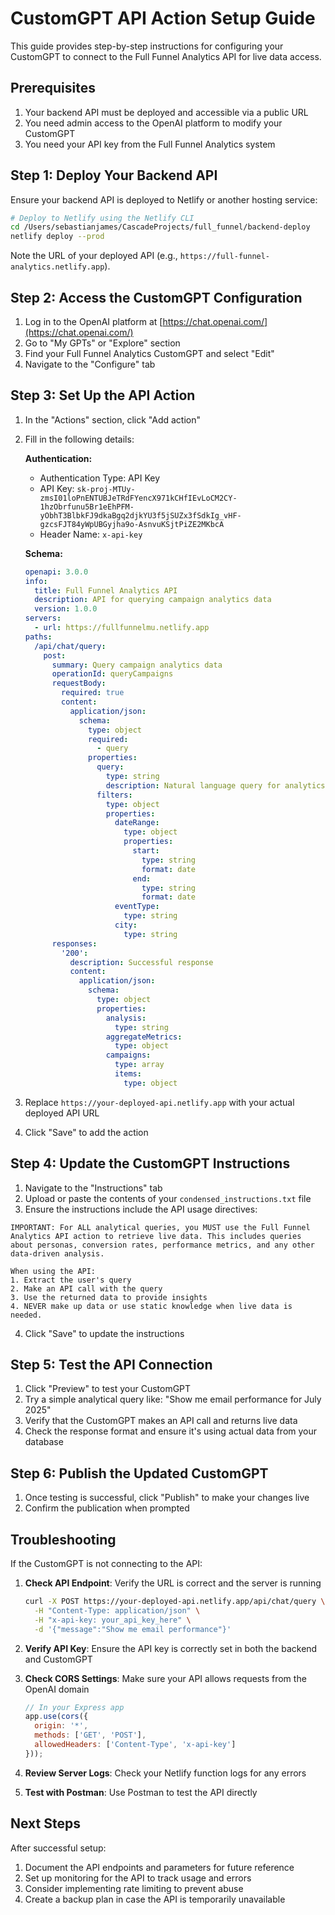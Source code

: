 # CustomGPT API Action Setup Guide

This guide provides step-by-step instructions for configuring your CustomGPT to connect to the Full Funnel Analytics API for live data access.

## Prerequisites

1. Your backend API must be deployed and accessible via a public URL
2. You need admin access to the OpenAI platform to modify your CustomGPT
3. You need your API key from the Full Funnel Analytics system

## Step 1: Deploy Your Backend API

Ensure your backend API is deployed to Netlify or another hosting service:

```bash
# Deploy to Netlify using the Netlify CLI
cd /Users/sebastianjames/CascadeProjects/full_funnel/backend-deploy
netlify deploy --prod
```

Note the URL of your deployed API (e.g., `https://full-funnel-analytics.netlify.app`).

## Step 2: Access the CustomGPT Configuration

1. Log in to the OpenAI platform at [https://chat.openai.com/](https://chat.openai.com/)
2. Go to "My GPTs" or "Explore" section
3. Find your Full Funnel Analytics CustomGPT and select "Edit"
4. Navigate to the "Configure" tab

## Step 3: Set Up the API Action

1. In the "Actions" section, click "Add action"
2. Fill in the following details:

   **Authentication:**
   - Authentication Type: API Key
   - API Key: `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`
   - Header Name: `x-api-key`

   **Schema:**
   ```yaml
   openapi: 3.0.0
   info:
     title: Full Funnel Analytics API
     description: API for querying campaign analytics data
     version: 1.0.0
   servers:
     - url: https://fullfunnelmu.netlify.app
   paths:
     /api/chat/query:
       post:
         summary: Query campaign analytics data
         operationId: queryCampaigns
         requestBody:
           required: true
           content:
             application/json:
               schema:
                 type: object
                 required:
                   - query
                 properties:
                   query:
                     type: string
                     description: Natural language query for analytics
                   filters:
                     type: object
                     properties:
                       dateRange:
                         type: object
                         properties:
                           start:
                             type: string
                             format: date
                           end:
                             type: string
                             format: date
                       eventType:
                         type: string
                       city:
                         type: string
         responses:
           '200':
             description: Successful response
             content:
               application/json:
                 schema:
                   type: object
                   properties:
                     analysis:
                       type: string
                     aggregateMetrics:
                       type: object
                     campaigns:
                       type: array
                       items:
                         type: object
   ```

3. Replace `https://your-deployed-api.netlify.app` with your actual deployed API URL
4. Click "Save" to add the action

## Step 4: Update the CustomGPT Instructions

1. Navigate to the "Instructions" tab
2. Upload or paste the contents of your `condensed_instructions.txt` file
3. Ensure the instructions include the API usage directives:

```
IMPORTANT: For ALL analytical queries, you MUST use the Full Funnel Analytics API action to retrieve live data. This includes queries about personas, conversion rates, performance metrics, and any other data-driven analysis.

When using the API:
1. Extract the user's query
2. Make an API call with the query
3. Use the returned data to provide insights
4. NEVER make up data or use static knowledge when live data is needed.
```

4. Click "Save" to update the instructions

## Step 5: Test the API Connection

1. Click "Preview" to test your CustomGPT
2. Try a simple analytical query like: "Show me email performance for July 2025"
3. Verify that the CustomGPT makes an API call and returns live data
4. Check the response format and ensure it's using actual data from your database

## Step 6: Publish the Updated CustomGPT

1. Once testing is successful, click "Publish" to make your changes live
2. Confirm the publication when prompted

## Troubleshooting

If the CustomGPT is not connecting to the API:

1. **Check API Endpoint**: Verify the URL is correct and the server is running
   ```bash
   curl -X POST https://your-deployed-api.netlify.app/api/chat/query \
     -H "Content-Type: application/json" \
     -H "x-api-key: your_api_key_here" \
     -d '{"message":"Show me email performance"}'
   ```

2. **Verify API Key**: Ensure the API key is correctly set in both the backend and CustomGPT

3. **Check CORS Settings**: Make sure your API allows requests from the OpenAI domain
   ```javascript
   // In your Express app
   app.use(cors({
     origin: '*',
     methods: ['GET', 'POST'],
     allowedHeaders: ['Content-Type', 'x-api-key']
   }));
   ```

4. **Review Server Logs**: Check your Netlify function logs for any errors

5. **Test with Postman**: Use Postman to test the API directly

## Next Steps

After successful setup:

1. Document the API endpoints and parameters for future reference
2. Set up monitoring for the API to track usage and errors
3. Consider implementing rate limiting to prevent abuse
4. Create a backup plan in case the API is temporarily unavailable
